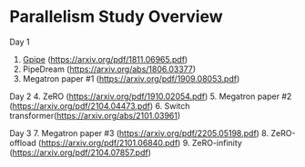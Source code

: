 # Parallelism Study Overview

Day 1
1. [Gpipe](./01-Gpipe.md) (https://arxiv.org/pdf/1811.06965.pdf)
2. PipeDream (https://arxiv.org/abs/1806.03377)
3. Megatron paper #1 (https://arxiv.org/pdf/1909.08053.pdf)

Day 2
4. ZeRO (https://arxiv.org/pdf/1910.02054.pdf)
5. Megatron paper #2 (https://arxiv.org/pdf/2104.04473.pdf)
6. Switch transformer(https://arxiv.org/abs/2101.03961)

Day 3
7. Megatron paper #3 (https://arxiv.org/pdf/2205.05198.pdf)
8. ZeRO-offload (https://arxiv.org/pdf/2101.06840.pdf)
9. ZeRO-infinity (https://arxiv.org/pdf/2104.07857.pdf)
